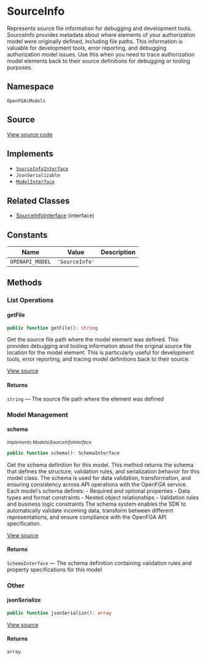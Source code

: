 # SourceInfo

Represents source file information for debugging and development tools. SourceInfo provides metadata about where elements of your authorization model were originally defined, including file paths. This information is valuable for development tools, error reporting, and debugging authorization model issues. Use this when you need to trace authorization model elements back to their source definitions for debugging or tooling purposes.

## Namespace
`OpenFGA\Models`

## Source
[View source code](https://github.com/evansims/openfga-php/blob/main/src/Models/SourceInfo.php)

## Implements
* [`SourceInfoInterface`](SourceInfoInterface.md)
* `JsonSerializable`
* [`ModelInterface`](ModelInterface.md)

## Related Classes
* [SourceInfoInterface](Models/SourceInfoInterface.md) (interface)

## Constants
| Name | Value | Description |
|------|-------|-------------|
| `OPENAPI_MODEL` | `'SourceInfo'` |  |


## Methods

                                                                        
### List Operations
#### getFile


```php
public function getFile(): string
```

Get the source file path where the model element was defined. This provides debugging and tooling information about the original source file location for the model element. This is particularly useful for development tools, error reporting, and tracing model definitions back to their source.

[View source](https://github.com/evansims/openfga-php/blob/main/src/Models/SourceInfo.php#L65)


#### Returns
`string` — The source file path where the element was defined
### Model Management
#### schema

*<small>Implements Models\SourceInfoInterface</small>*  

```php
public function schema(): SchemaInterface
```

Get the schema definition for this model. This method returns the schema that defines the structure, validation rules, and serialization behavior for this model class. The schema is used for data validation, transformation, and ensuring consistency across API operations with the OpenFGA service. Each model&#039;s schema defines: - Required and optional properties - Data types and format constraints - Nested object relationships - Validation rules and business logic constraints The schema system enables the SDK to automatically validate incoming data, transform between different representations, and ensure compliance with the OpenFGA API specification.

[View source](https://github.com/evansims/openfga-php/blob/main/src/Models/ModelInterface.php#L52)


#### Returns
`SchemaInterface` — The schema definition containing validation rules and property specifications for this model
### Other
#### jsonSerialize


```php
public function jsonSerialize(): array
```


[View source](https://github.com/evansims/openfga-php/blob/main/src/Models/SourceInfo.php#L74)


#### Returns
`array`
